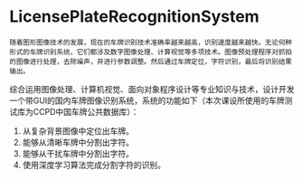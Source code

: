 # LicensePlateRecognitionSystem
    随着图形图像技术的发展，现在的车牌识别技术准确率越来越高，识别速度越来越快。无论何种形式的车牌识别系统，它们都涉及数字图像处理、计算视觉等多项技术。图像预处理程序对抓拍的图像进行处理，去除噪声，并进行参数调整。然后通过车牌定位，字符识别，最后将识别结果输出。
综合运用图像处理、计算机视觉、面向对象程序设计等专业知识与技术，设计开发一个带GUI的国内车牌图像识别系统，系统的功能如下（本次课设所使用的车牌测试库为CCPD中国车牌公共数据库）：
1.	从复杂背景图像中定位出车牌。
2.	能够从清晰车牌中分割出字符。 
3.	能够从干扰车牌中分割出字符。
4.	使用深度学习算法完成分割字符的识别。
